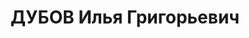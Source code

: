 ---
title: ДУБОВ Илья Григорьевич
description: 'Род. в 1902, с. Кулаши, Златоустовский р-н, Челябинская обл.

  Приговор: 07.12.1937 – ВМН'
---